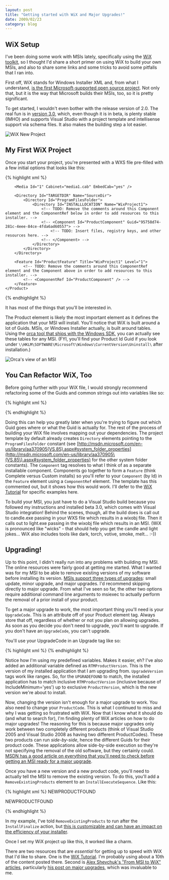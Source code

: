 ```yaml
---
layout: post
title: "Getting started with WiX and Major Upgrades!"
date: 2009/02/23
category: blog
---
```


## WiX Setup

I've been doing some work with MSIs lately, specifically using the [WiX
toolkit](http://wix.sourceforge.net/), so I thought I'd share a short primer on
using WiX to build your own MSIs, and also to share some links and some tricks
to avoid some pitfalls that I ran into.

First off, WiX stands for Windows Installer XML and, from what I understand,
[is the first Microsoft-supported open source
project](http://blogs.msdn.com/robmen/archive/2004/04/05/107709.aspx). Not only
that, but it is the way that Microsoft builds their MSIs, too, so it is pretty
significant.

To get started, I wouldn't even bother with the release version of 2.0. The
real fun is in [version 3.0](http://wix.sourceforge.net/downloadv3.html),
which, even though it is in beta, is plenty stable (IMHO) and supports Visual
Studio with a project template and intellisense support via schema files. It
also makes the building step a lot easier.

![WiX New Project](https://s3.amazonaws.com/mohundro/blog/WindowsLiveWriter/GettingstartedwithWiXandMajorUpgrades_BFD6/image_2.png)

## My First WiX Project

Once you start your project, you're presented with a WXS file pre-filled with a
few initial options that looks like this:

{% highlight xml %}
<?xml version="1.0" encoding="UTF-8"?>
<Wix xmlns="http://schemas.microsoft.com/wix/2006/wi">
    <Product Id="de9157d6-2fbf-4c16-9d28-77f790788b28" Name="WixProject1" Language="1033" Version="1.0.0.0" Manufacturer="WixProject1" UpgradeCode="f5614cd8-aa70-4bc4-948b-208b34e16a6d">
        <Package InstallerVersion="200" Compressed="yes" />

        <Media Id="1" Cabinet="media1.cab" EmbedCab="yes" />

        <Directory Id="TARGETDIR" Name="SourceDir">
            <Directory Id="ProgramFilesFolder">
                <Directory Id="INSTALLLOCATION" Name="WixProject1">
                    <!-- TODO: Remove the comments around this Component element and the ComponentRef below in order to add resources to this installer. -->
                    <!-- <Component Id="ProductComponent" Guid="95758d74-281c-4eee-84ce-4fda6ad60557"> -->
                        <!-- TODO: Insert files, registry keys, and other resources here. -->
                    <!-- </Component> -->
                </Directory>
            </Directory>
        </Directory>

        <Feature Id="ProductFeature" Title="WixProject1" Level="1">
            <!-- TODO: Remove the comments around this ComponentRef element and the Component above in order to add resources to this installer. -->
            <!-- <ComponentRef Id="ProductComponent" /> -->
        </Feature>
    </Product>
</Wix>
{% endhighlight %}

It has most of the things that you'll be interested in.

The Product element is likely the most important element as it defines the
application that your MSI will install. You'll notice that WiX is built around
a lot of Guids. MSIs, or Windows Installer actually, is built around tables.
Using the [orca tool that ships with the Windows
SDK](http://msdn.microsoft.com/en-us/library/aa370557.aspx), you can actually
see these tables for any MSI. (FYI, you'll find your Product Id Guid if you
look under `\\HKLM\SOFTWARE\Microsoft\Windows\CurrentVersion\Uninstall\` after
installation.)

![Orca's view of an MSI](https://s3.amazonaws.com/mohundro/blog/WindowsLiveWriter/GettingstartedwithWiXandMajorUpgrades_BFD6/image_4.png)

## You Can Refactor WiX, Too

Before going further with your WiX file, I would strongly recommend refactoring
some of the Guids and common strings out into variables like so:

{% highlight xml %}
<Wix xmlns="http://schemas.microsoft.com/wix/2006/wi">
  <?define ProductName = "WixProject1"?>
  <?define ProductCode = "de9157d6-2fbf-4c16-9d28-77f790788b28"?>
  <?define UpgradeCode = "f5614cd8-aa70-4bc4-948b-208b34e16a6d"?>
  <?define ProductVersion = "1.0.0.0"?>

  <Product Id="$(var.ProductCode)"
           Name="$(var.ProductName)"
           Language="1033"
           Version="$(var.ProductVersion)"
           Manufacturer="WixProject1"
           UpgradeCode="$(var.UpgradeCode)">
{% endhighlight %}

Doing this can help you greatly later when you're trying to figure out which
Guid goes where or what the Guid is actually for. The rest of the process of
building your WiX file involves mapping out your dependencies. The project
template by default already creates `Directory` elements pointing to the
`ProgramFilesFolder` constant (see
[http://msdn.microsoft.com/en-us/library/aa370905(VS.85).aspx#system_folder_properties](http://msdn.microsoft.com/en-us/library/aa370905\(VS.85\).aspx#system_folder_properties)
for the other system folder constants). The `Component` tag resolves to what I
think of as a separate installable component. Components go together to form a
`Feature` (think Complete versus Custom installs) so you'll refer to your
`Component` (by Id) in the `Feature` element using a `ComponentRef` element. The
template has this commented out, but it shows how this would work. I'll defer
to the [WiX Tutorial](http://www.tramontana.co.hu/wix/) for specific examples
here.

To build your MSI, you just have to do a Visual Studio build because you
followed my instructions and installed beta 3.0, which comes with Visual Studio
integration! Behind the scenes, though, all the build does is call out to
candle.exe passing in your WXS file which results in a wixobj file. Then it
calls out to light.exe passing in the wixobj file which results in an MSI. (WiX
is pronounced like "wicks" - that should help you get the candle and light
jokes... WiX also includes tools like dark, torch, votive, smoke, melt... :-))

## Upgrading!

Up to this point, I didn't really run into any problems with building my MSI.
The online resources were fairly good at getting me started. What I wanted was
for my MSI to be able to remove existing versions of my software before
installing its version. [MSIs support three types of
upgrades](http://msdn.microsoft.com/en-us/library/aa370579\(VS.85\).aspx):
small update, minor upgrade, and major upgrades. I'd recommend skipping
directly to major upgrade. From what I've seen so far, the other two options
require additional command line arguments to msiexec to actually perform the
removal of a prior install of your product.

To get a major upgrade to work, the most important thing you'll need is your
`UpgradeCode`. This is an attribute off of your Product element tag. Always store
that off, regardless of whether or not you plan on allowing upgrades. As soon
as you decide you don't need to upgrade, you'll want to upgrade. If you don't
have an `UpgradeCode`, you can't upgrade.

You'll use your UpgradeCode in an Upgrade tag like so:

{% highlight xml %}
<Upgrade Id='$(var.UpgradeCode)'>
  <UpgradeVersion Minimum='$(var.ProductVersion)'
                  IncludeMinimum='no'
                  OnlyDetect='yes'
                  Property='NEWPRODUCTFOUND' />
  <UpgradeVersion Minimum='$(var.RTMProductVersion)'
                  IncludeMinimum='yes'
                  Maximum='$(var.ProductVersion)'
                  IncludeMaximum='no'
                  Property='UPGRADEFOUND' />
</Upgrade>
{% endhighlight %}

Notice how I'm using my predefined variables. Makes it easier, eh? I've also
added an additional variable defined as `RTMProductVersion`. This is the version
of my installed application that I am upgrading from. `UpgradeVersion` tags work
like ranges. So, for the `UPGRADEFOUND` to match, the installed application has
to match inclusive `RTMProductVersion` (inclusive because of
IncludeMinimum='yes') up to exclusive `ProductVersion`, which is the new version
we're about to install.

Now, changing the version isn't enough for a major upgrade to work. You also
need to change your `ProductCode`. This is what I continued to miss and why I was
getting so frustrated with WiX. Now that I know what it should do (and what to
search for), I'm finding plenty of WiX articles on how to do major upgrades!
The reasoning for this is because major upgrades only work between two
completely different products (think of Visual Studio 2005 and Visual Studio
2008 as having two different ProductCodes). These two products can run
*side-by-side*, hence the different Guids for their product code. These
applications allow side-by-side execution so they're not specifying the removal
of the old software, but they certainly could. [MSDN has a good article on
everything that you'll need to check before getting an MSI ready for a major
upgrade](http://msdn.microsoft.com/en-us/library/aa370837\(VS.85\).aspx).

Once you have a new version and a new product code, you'll need to actually
tell the MSI to remove the existing version. To do this, you'll add a
`RemoveExistingProducts` element to an `InstallExecuteSequence`. Like this:

{% highlight xml %}
<InstallExecuteSequence>
  <Custom Action='PreventDowngrading'
          After='FindRelatedProducts'>NEWPRODUCTFOUND</Custom>
  <RemoveExistingProducts After='InstallFinalize' />
</InstallExecuteSequence>

<InstallUISequence>
  <Custom Action='PreventDowngrading'
          After='FindRelatedProducts'>NEWPRODUCTFOUND</Custom>
</InstallUISequence>

<CustomAction Id='PreventDowngrading'
              Error='Newer version already installed' />
{% endhighlight %}

In my example, I've told `RemoveExistingProducts` to run after the
`InstallFinalize` action, but [this is customizable and can have an impact on
the efficiency of your
installer](http://msdn.microsoft.com/en-us/library/aa371197\(VS.85\).aspx).

Once I set my WiX project up like this, it worked like a charm.

There are two resources that are *essential* for getting up to speed with WiX
that I'd like to share. One is the [WiX
Tutorial](http://www.tramontana.co.hu/wix/). I'm probably using about a 10th of
the content posted there. Second is [Alex Shevchuk's "From MSI to WiX"
articles](http://blogs.technet.com/alexshev/pages/from-msi-to-wix.aspx),
particularly [his post on major
upgrades](http://blogs.technet.com/alexshev/archive/2008/02/15/from-msi-to-wix-part-8-major-upgrade.aspx),
which was invaluable to me.

